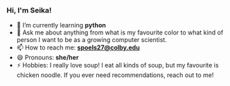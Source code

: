 ### Hi, I'm Seika!

- 🌱 I’m currently learning **python**
- 💬 Ask me about anything from what is my favourite color to what kind of person I want to be as a growing computer scientist.
- 📫 How to reach me: **spoels27@colby.edu**
- 😄 Pronouns: **she/her**
- ⚡ Hobbies: I really love soup! I eat all kinds of soup, but my favourite is chicken noodle. If you ever need recommendations, reach out to me!
